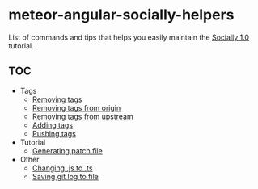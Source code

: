 # meteor-angular-socially-helpers

List of commands and tips that helps you easily maintain the [Socially 1.0][Socially] tutorial.

[Socially]: https://github.com/Urigo/meteor-angular-socially


## TOC

- Tags
  - [Removing tags](tags/01_remove_tags.md)
  - [Removing tags from origin](tags/02_remove_from_origin.md)
  - [Removing tags from upstream](tags/03_remove_from_upstream.md)
  - [Adding tags](tags/04_add_tags.md)
  - [Pushing tags](tags/05_push_tags.md)
- Tutorial
  - [Generating patch file](tutorial/01_patch_file.md)
- Other
  - [Changing .js to .ts](other/js_to_ts.md)
  - [Saving git log to file](other/log_to_file.md)

